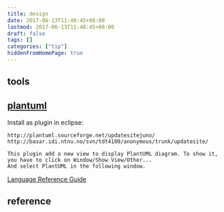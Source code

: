 ```yaml
---
title: design
date: 2017-06-13T11:48:45+08:00
lastmod: 2017-06-13T11:48:45+08:00
draft: false
tags: []
categories: ["tip"]
hiddenFromHomePage: true
---
```




## tools
## [plantuml](http://plantuml.com/)
Install as plugin in eclipse: 
```For Eclipse 4 (Juno), you must use plugin version 1.1.8, in one of the following site as update site:
http://plantuml.sourceforge.net/updatesitejuno/
http://basar.idi.ntnu.no/svn/tdt4100/anonymous/trunk/updatesite/

This plugin add a new view to display PlantUML diagram. To show it, you have to click on Window/Show View/Other...
And select PlantUML in the following window.
```
[Language Reference Guide](http://plantuml.com/PlantUML_Language_Reference_Guide.pdf)


## reference